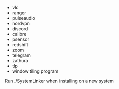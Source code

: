 - vlc
- ranger
- pulseaudio
- nordvpn
- discord
- calibre
- psensor
- redshift
- zoom
- telegram
- zathura
- tlp
- window tiling program

Run ./SystemLinker when installing on a new system
